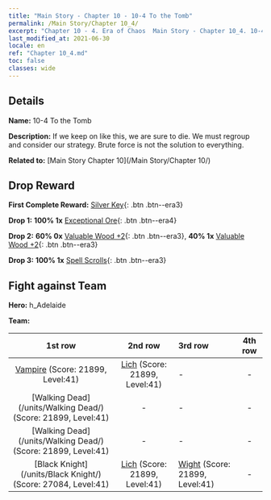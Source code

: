 ```yaml
---
title: "Main Story - Chapter 10 - 10-4 To the Tomb"
permalink: /Main Story/Chapter 10_4/
excerpt: "Chapter 10 - 4. Era of Chaos  Main Story - Chapter 10_4. 10-4 To the Tomb"
last_modified_at: 2021-06-30
locale: en
ref: "Chapter 10_4.md"
toc: false
classes: wide
---
```


## Details

 **Name:** 10-4 To the Tomb

 **Description:** If we keep on like this, we are sure to die. We must regroup and consider our strategy. Brute force is not the solution to everything.

 **Related to:** [Main Story Chapter 10](/Main Story/Chapter 10/)

## Drop Reward

 **First Complete Reward:** [Silver Key](/Items/con_693/){: .btn .btn--era3}

 **Drop 1:** **100% 1x** [Exceptional Ore](/Items/mat_33/){: .btn .btn--era4}

 **Drop 2:** **60% 0x** [Valuable Wood +2](/Items/mat_27/){: .btn .btn--era3}, **40% 1x** [Valuable Wood +2](/Items/mat_27/){: .btn .btn--era3}

 **Drop 3:** **100% 1x** [Spell Scrolls](/Items/con_694/){: .btn .btn--era3}


## Fight against Team
 **Hero:** h_Adelaide

 **Team:**


  | 1st row | 2nd row | 3rd row | 4th row |
  |:----:|:----:|:----|:----:|
  | [Vampire](/units/Vampire/) (Score: 21899, Level:41)  | [Lich](/units/Lich/) (Score: 21899, Level:41)  | - | - |
  | [Walking Dead](/units/Walking Dead/) (Score: 21899, Level:41)  | - | - | - |
  | [Walking Dead](/units/Walking Dead/) (Score: 21899, Level:41)  | - | - | - |
  | [Black Knight](/units/Black Knight/) (Score: 27084, Level:41)  | [Lich](/units/Lich/) (Score: 21899, Level:41)  | [Wight](/units/Wight/) (Score: 21899, Level:41)  | - |


